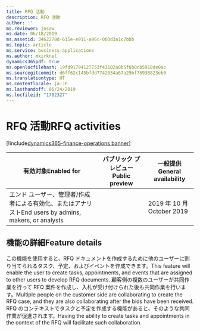 ```yaml
---
title: RFQ 活動
description: RFQ 活動
author: ''
ms.reviewer: josaw
ms.date: 06/18/2019
ms.assetid: 3462278d-615e-e911-a96c-000d3a1c7bbb
ms.topic: article
ms.service: business-applications
ms.author: mkirknel
dynamics365pdf: true
ms.openlocfilehash: 19fd91794127753f43102a0b5f6b0cb5918de0ac
ms.sourcegitcommit: d6ff62c145bfdd7742034a67a29bf75938823eb0
ms.translationtype: HT
ms.contentlocale: ja-JP
ms.lasthandoff: 06/24/2019
ms.locfileid: "1702327"
---
```

# <a name="rfq-activities"></a><span data-ttu-id="1cfa6-103">RFQ 活動</span><span class="sxs-lookup"><span data-stu-id="1cfa6-103">RFQ activities</span></span>
[!include[dynamics365-finance-operations banner](../includes/dynamics365-finance-operations.md)]

| <span data-ttu-id="1cfa6-104">有効対象</span><span class="sxs-lookup"><span data-stu-id="1cfa6-104">Enabled for</span></span>    |  <span data-ttu-id="1cfa6-105">パブリック プレビュー</span><span class="sxs-lookup"><span data-stu-id="1cfa6-105">Public preview</span></span> | <span data-ttu-id="1cfa6-106">一般提供</span><span class="sxs-lookup"><span data-stu-id="1cfa6-106">General availability</span></span> | 
| ---------- | ---------- |---------- |
|<span data-ttu-id="1cfa6-107">エンド ユーザー、管理者/作成者による有効化、またはアナリスト</span><span class="sxs-lookup"><span data-stu-id="1cfa6-107">End users by admins, makers, or analysts</span></span>|| <span data-ttu-id="1cfa6-108">2019 年 10 月</span><span class="sxs-lookup"><span data-stu-id="1cfa6-108">October 2019</span></span>|






## <a name="feature-details"></a><span data-ttu-id="1cfa6-109">機能の詳細</span><span class="sxs-lookup"><span data-stu-id="1cfa6-109">Feature details</span></span>
<!--feature detail start -->
<span data-ttu-id="1cfa6-110">この機能を使用すると、RFQ ドキュメントを作成するために他のユーザーに割り当てられるタスク、予定、およびイベントを作成できます。</span><span class="sxs-lookup"><span data-stu-id="1cfa6-110">This feature will enable the user to create tasks, appointments, and events that are assigned to other users to develop RFQ documents.</span></span> <span data-ttu-id="1cfa6-111">顧客側の複数のユーザーが共同作業を行って RFQ 案件を作成し、入札が受け付けられた後も共同作業を行います。</span><span class="sxs-lookup"><span data-stu-id="1cfa6-111">Multiple people on the customer side are collaborating to create the RFQ case, and they are also collaborating after the bids have been received.</span></span> <span data-ttu-id="1cfa6-112">RFQ のコンテキストでタスクと予定を作成する機能があると、そのような共同作業が促進されます。</span><span class="sxs-lookup"><span data-stu-id="1cfa6-112">Having the ability to create tasks and appointments in the context of the RFQ will facilitate such collaboration.</span></span>
<!--feature detail end -->










